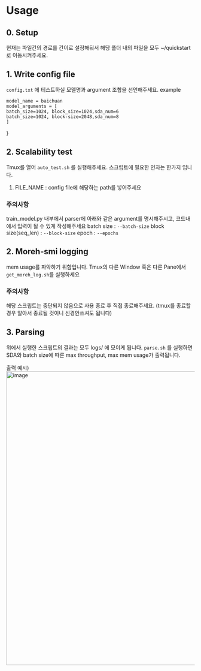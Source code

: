 # Usage
## 0. Setup
현재는 파일간의 경로를 간이로 설정해둬서 해당 폴더 내의 파일을 모두 ~/quickstart 로 이동시켜주세요.

## 1. Write config file
`config.txt` 에 테스트하실 모델명과 argument 조합을 선언해주세요.
example

```
model_name = baichuan
model_arguments = [
batch_size=1024, block_size=1024,sda_num=6
batch_size=1024, block-size=2048,sda_num=8
]
```

}

## 2. Scalability test
Tmux를 열어 `auto_test.sh` 를 실행해주세요.
스크립트에 필요한 인자는 한가지 입니다.
1. FILE_NAME : config file에 해당하는 path를 넣어주세요

### 주의사항
train_model.py 내부에서 parser에 아래와 같은 argument를 명시해주시고, 코드내에서 입력이 될 수 있게 작성해주세요
batch size : `--batch-size`
block size(seq_len) : `--block-size`
epoch : `--epochs`

## 2. Moreh-smi logging
mem usage를 파악하기 위함입니다.
Tmux의 다른 Window 혹은 다른 Pane에서 `get_moreh_log.sh`를 실행하세요

### 주의사항
해당 스크립트는 중단되지 않음으로 사용 종료 후 직접 종료해주세요. (tmux를 종료할 경우 알아서 종료될 것이니 신경안쓰셔도 됩니다)

## 3. Parsing
위에서 실행한 스크립트의 결과는 모두 logs/ 에 모이게 됩니다.
`parse.sh` 를 실행하면 SDA와 batch size에 따른 max throughput, max mem usage가 출력됩니다. 

출력 예시)
<img width="784" alt="image" src="https://github.com/moreh-dev/quickstart/assets/138426917/3f13ae7d-6d1c-420f-8d4e-f1845dc86b2c">


